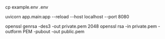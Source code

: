 cp example.env .env

uvicorn app.main:app --reload --host localhost --port 8080

openssl genrsa -des3 -out private.pem 2048
openssl rsa -in private.pem -outform PEM -pubout -out public.pem
